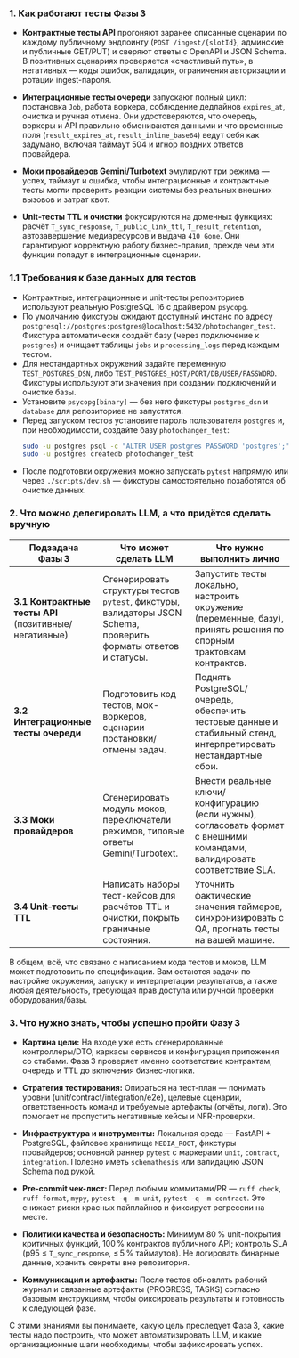 ### 1. Как работают тесты Фазы 3

- **Контрактные тесты API** прогоняют заранее описанные сценарии по каждому публичному эндпоинту (`POST /ingest/{slotId}`, админские и публичные GET/PUT) и сверяют ответы с OpenAPI и JSON Schema. В позитивных сценариях проверяется «счастливый путь», в негативных — коды ошибок, валидация, ограничения авторизации и ротации ingest-пароля.

- **Интеграционные тесты очереди** запускают полный цикл: постановка `Job`, работа воркера, соблюдение дедлайнов `expires_at`, очистка и ручная отмена. Они удостоверяются, что очередь, воркеры и API правильно обмениваются данными и что временные поля (`result_expires_at`, `result_inline_base64`) ведут себя как задумано, включая таймаут 504 и игнор поздних ответов провайдера.

- **Моки провайдеров Gemini/Turbotext** эмулируют три режима — успех, таймаут и ошибка, чтобы интеграционные и контрактные тесты могли проверить реакции системы без реальных внешних вызовов и затрат квот.

- **Unit‑тесты TTL и очистки** фокусируются на доменных функциях: расчёт `T_sync_response`, `T_public_link_ttl`, `T_result_retention`, автозавершение медиаресурсов и выдача `410 Gone`. Они гарантируют корректную работу бизнес-правил, прежде чем эти функции попадут в интеграционные сценарии.

### 1.1 Требования к базе данных для тестов

- Контрактные, интеграционные и unit-тесты репозиториев используют реальную
  PostgreSQL 16 с драйвером `psycopg`.
- По умолчанию фикстуры ожидают доступный инстанс по адресу
  `postgresql://postgres:postgres@localhost:5432/photochanger_test`. Фикстура
  автоматически создаёт базу (через подключение к `postgres`) и очищает таблицы
  `jobs` и `processing_logs` перед каждым тестом.
- Для нестандартных окружений задайте переменную `TEST_POSTGRES_DSN`, либо
  `TEST_POSTGRES_HOST/PORT/DB/USER/PASSWORD`. Фикстуры используют эти значения
  при создании подключений и очистке базы.
- Установите `psycopg[binary]` — без него фикстуры `postgres_dsn` и `database`
  для репозиториев не запустятся.
- Перед запуском тестов установите пароль пользователя `postgres` и, при
  необходимости, создайте базу `photochanger_test`:
  ```bash
  sudo -u postgres psql -c "ALTER USER postgres PASSWORD 'postgres';"
  sudo -u postgres createdb photochanger_test
  ```
- После подготовки окружения можно запускать `pytest` напрямую или через
  `./scripts/dev.sh` — фикстуры самостоятельно позаботятся об очистке данных.

### 2. Что можно делегировать LLM, а что придётся сделать вручную

| Подзадача Фазы 3 | Что может сделать LLM | Что нужно выполнить лично |
| --- | --- | --- |
| **3.1 Контрактные тесты API** (позитивные/негативные) | Сгенерировать структуры тестов `pytest`, фикстуры, валидаторы JSON Schema, проверить форматы ответов и статусы. | Запустить тесты локально, настроить окружение (переменные, базу), принять решения по спорным трактовкам контрактов. |
| **3.2 Интеграционные тесты очереди** | Подготовить код тестов, мок-воркеров, сценарии постановки/отмены задач. | Поднять PostgreSQL/очередь, обеспечить тестовые данные и стабильный стенд, интерпретировать нестандартные сбои. |
| **3.3 Моки провайдеров** | Сгенерировать модуль моков, переключатели режимов, типовые ответы Gemini/Turbotext. | Внести реальные ключи/конфигурацию (если нужны), согласовать формат с внешними командами, валидировать соответствие SLA. |
| **3.4 Unit‑тесты TTL** | Написать наборы тест-кейсов для расчётов TTL и очистки, покрыть граничные состояния. | Уточнить фактические значения таймеров, синхронизировать с QA, прогнать тесты на вашей машине. |

В общем, всё, что связано с написанием кода тестов и моков, LLM может подготовить по спецификации. Вам остаются задачи по настройке окружения, запуску и интерпретации результатов, а также любая деятельность, требующая прав доступа или ручной проверки оборудования/базы.

### 3. Что нужно знать, чтобы успешно пройти Фазу 3

- **Картина цели:** На входе уже есть сгенерированные контроллеры/DTO, каркасы сервисов и конфигурация приложения со стабами. Фаза 3 проверяет именно соответствие контрактам, очередь и TTL до включения бизнес-логики.

- **Стратегия тестирования:** Опираться на тест-план — понимать уровни (unit/contract/integration/e2e), целевые сценарии, ответственность команд и требуемые артефакты (отчёты, логи). Это помогает не пропустить негативные кейсы и NFR-проверки.

- **Инфраструктура и инструменты:** Локальная среда — FastAPI + PostgreSQL, файловое хранилище `MEDIA_ROOT`, фикстуры провайдеров; основной раннер `pytest` с маркерами `unit`, `contract`, `integration`. Полезно иметь `schemathesis` или валидацию JSON Schema под рукой.

- **Pre-commit чек-лист:** Перед любыми коммитами/PR — `ruff check`, `ruff format`, `mypy`, `pytest -q -m unit`, `pytest -q -m contract`. Это снижает риски красных пайплайнов и фиксирует регрессии на месте.

- **Политики качества и безопасность:** Минимум 80 % unit-покрытия критичных функций, 100 % контрактов публичного API; контроль SLA (p95 ≤ `T_sync_response`, ≤ 5 % таймаутов). Не логировать бинарные данные, хранить секреты вне репозитория.

- **Коммуникация и артефакты:** После тестов обновлять рабочий журнал и связанные артефакты (PROGRESS, TASKS) согласно базовым инструкциям, чтобы фиксировать результаты и готовность к следующей фазе.

С этими знаниями вы понимаете, какую цель преследует Фаза 3, какие тесты надо построить, что может автоматизировать LLM, и какие организационные шаги необходимы, чтобы зафиксировать успех.
